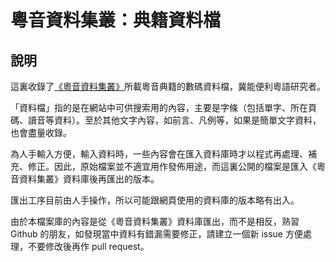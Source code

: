 # 粵音資料集叢：典籍資料檔

## 說明

這裏收錄了[《粵音資料集叢》](http://www.jyut.net)所載粵音典籍的數碼資料檔，冀能便利粵語研究者。

「資料檔」指的是在網站中可供搜索用的內容，主要是字條（包括單字、所在頁碼、讀音等資料）。至於其他文字內容，如前言、凡例等，如果是簡單文字資料，也會盡量收錄。

為人手輸入方便，輸入資料時，一些內容會在匯入資料庫時才以程式再處理、補充、修正。因此，原始檔案並不適宜用作發佈用途，而這裏公開的檔案是匯入《粵音資料集叢》資料庫後再匯出的版本。

匯出工序目前由人手操作，所以可能跟網頁使用的資料庫的版本略有出入。

由於本檔案庫的內容是從《粵音資料集叢》資料庫匯出，而不是相反，熟習 Github 的朋友，如發現當中資料有錯漏需要修正，請建立一個新 issue 方便處理，不要修改後再作 pull request。